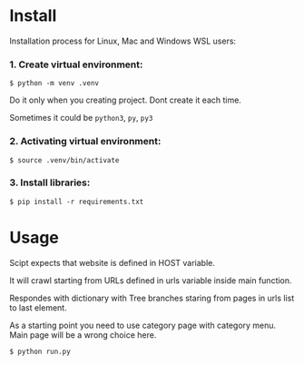 # Install

Installation process for Linux, Mac and Windows WSL users:

### 1. Create virtual environment:

```
$ python -m venv .venv
```

Do it only when you creating project. Dont create it each time.

Sometimes it could be `python3`, `py`, `py3`

### 2. Activating virtual environment:

```
$ source .venv/bin/activate
```

### 3. Install libraries:

```
$ pip install -r requirements.txt
```

# Usage

Scipt expects that website is defined in HOST variable.

It will crawl starting from URLs defined in urls variable inside main function.

Respondes with dictionary with Tree branches staring from pages in urls list to last element.

As a starting point you need to use category page with category menu. Main page will be a wrong choice here.

```
$ python run.py
```
